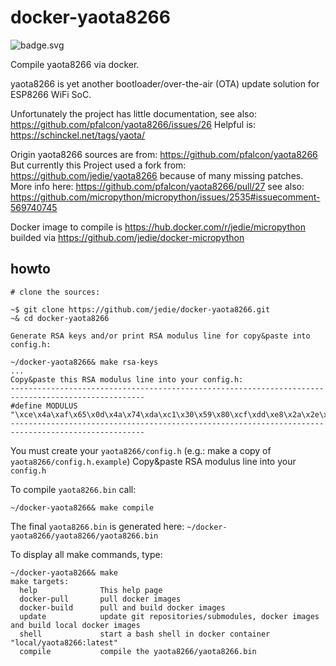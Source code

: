 # docker-yaota8266

![badge.svg](https://github.com/jedie/docker-yaota8266/workflows/Compile%20yaota8266.bin/badge.svg?branch=master)

Compile yaota8266 via docker.

yaota8266 is yet another bootloader/over-the-air (OTA) update solution for ESP8266 WiFi SoC.

Unfortunately the project has little documentation, see also: https://github.com/pfalcon/yaota8266/issues/26
Helpful is: https://schinckel.net/tags/yaota/

Origin yaota8266 sources are from: https://github.com/pfalcon/yaota8266
But currently this Project used a fork from: https://github.com/jedie/yaota8266 because of many missing patches. More info here: https://github.com/pfalcon/yaota8266/pull/27 see also: https://github.com/micropython/micropython/issues/2535#issuecomment-569740745

Docker image to compile is https://hub.docker.com/r/jedie/micropython builded via https://github.com/jedie/docker-micropython

## howto

```
# clone the sources:

~$ git clone https://github.com/jedie/docker-yaota8266.git
~& cd docker-yaota8266

Generate RSA keys and/or print RSA modulus line for copy&paste into config.h:

~/docker-yaota8266& make rsa-keys
...
Copy&paste this RSA modulus line into your config.h:
----------------------------------------------------------------------------------------------------
#define MODULUS "\xce\x4a\xaf\x65\x0d\x4a\x74\xda\xc1\x30\x59\x80\xcf\xdd\xe8\x2a\x2e\x1d\xf7\xa8\xc9\x6c\xa9\x4a\x2c\xb7\x8a\x5a\x2a\x25\xc0\x2b\x7b\x2f\x58\x4c\xa8\xcb\x82\x07\x06\x08\x7e\xff\x1f\xce\x47\x13\x67\x94\x5f\x9a\xac\x5e\x7d\xcf\x63\xf0\x08\xe9\x51\x98\x95\x01"
----------------------------------------------------------------------------------------------------
```

You must create your `yaota8266/config.h` (e.g.: make a copy of `yaota8266/config.h.example`)
Copy&paste RSA modulus line into your `config.h`

To compile `yaota8266.bin` call:
```
~/docker-yaota8266& make compile
```

The final `yaota8266.bin` is generated here: `~/docker-yaota8266/yaota8266/yaota8266.bin`


To display all make commands, type:
```
~/docker-yaota8266& make
make targets:
  help              This help page
  docker-pull       pull docker images
  docker-build      pull and build docker images
  update            update git repositories/submodules, docker images and build local docker images
  shell             start a bash shell in docker container "local/yaota8266:latest"
  compile           compile the yaota8266/yaota8266.bin
```
